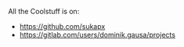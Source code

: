 All the Coolstuff is on:
- https://github.com/sukapx
- https://gitlab.com/users/dominik.gausa/projects

